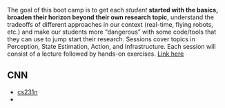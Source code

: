 The goal of this boot camp is to get each _student_ __started with the basics, broaden their horizon beyond their own research topic__, understand the tradeoffs of different approaches in our context (real-time, flying robots, etc.) and make our students more “dangerous” with some code/tools that they can use to jump start their research.
Sessions cover topics in Perception, State Estimation, Action, and Infrastructure. Each session will consist of a lecture followed by hands-on exercises.
[Link here](https://theairlab.org/summer2020/)


## CNN
- [cs231n](http://cs231n.stanford.edu/syllabus.html)
- 
